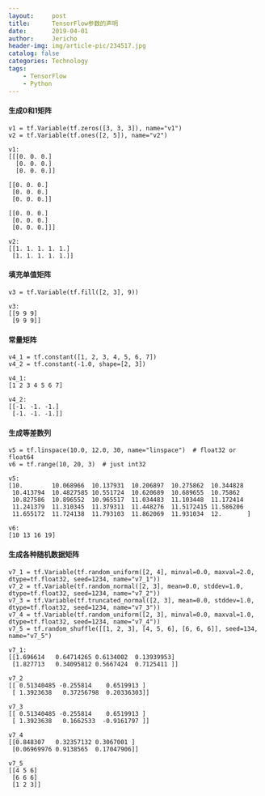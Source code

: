 ```yaml
---
layout:     post
title:      TensorFlow参数的声明
date:       2019-04-01
author:     Jericho
header-img: img/article-pic/234517.jpg
catalog: false
categories: Technology
tags:
    - TensorFlow
    - Python
---
```

#### 生成0和1矩阵
    v1 = tf.Variable(tf.zeros([3, 3, 3]), name="v1")
    v2 = tf.Variable(tf.ones([2, 5]), name="v2")

    v1:
    [[[0. 0. 0.]
      [0. 0. 0.]
      [0. 0. 0.]]

    [[0. 0. 0.]
     [0. 0. 0.]
     [0. 0. 0.]]

    [[0. 0. 0.]
     [0. 0. 0.]
     [0. 0. 0.]]]

    v2:
    [[1. 1. 1. 1. 1.]
	 [1. 1. 1. 1. 1.]]

#### 填充单值矩阵
	v3 = tf.Variable(tf.fill([2, 3], 9))

	v3:
	[[9 9 9]
	 [9 9 9]]

#### 常量矩阵
	v4_1 = tf.constant([1, 2, 3, 4, 5, 6, 7])
	v4_2 = tf.constant(-1.0, shape=[2, 3])

    v4_1:
    [1 2 3 4 5 6 7]

    v4_2:
    [[-1. -1. -1.]
     [-1. -1. -1.]]

#### 生成等差数列
    v5 = tf.linspace(10.0, 12.0, 30, name="linspace")  # float32 or float64
    v6 = tf.range(10, 20, 3)  # just int32

    v5:
    [10.        10.068966  10.137931  10.206897  10.275862  10.344828
	 10.413794  10.4827585 10.551724  10.620689  10.689655  10.75862
	 10.827586  10.896552  10.965517  11.034483  11.103448  11.172414
	 11.241379  11.310345  11.379311  11.448276  11.5172415 11.586206
	 11.655172  11.724138  11.793103  11.862069  11.931034  12.       ]

	v6:
	[10 13 16 19]

#### 生成各种随机数据矩阵
	v7_1 = tf.Variable(tf.random_uniform([2, 4], minval=0.0, maxval=2.0, dtype=tf.float32, seed=1234, name="v7_1"))
	v7_2 = tf.Variable(tf.random_normal([2, 3], mean=0.0, stddev=1.0, dtype=tf.float32, seed=1234, name="v7_2"))
	v7_3 = tf.Variable(tf.truncated_normal([2, 3], mean=0.0, stddev=1.0, dtype=tf.float32, seed=1234, name="v7_3"))
	v7_4 = tf.Variable(tf.random_uniform([2, 3], minval=0.0, maxval=1.0, dtype=tf.float32, seed=1234, name="v7_4"))
	v7_5 = tf.random_shuffle([[1, 2, 3], [4, 5, 6], [6, 6, 6]], seed=134, name="v7_5")

	v7_1:
	[[1.696614   0.64714265 0.6134002  0.13939953]
     [1.827713   0.34095812 0.5667424  0.7125411 ]]

    v7_2
    [[ 0.51340485 -0.255814    0.6519913 ]
     [ 1.3923638   0.37256798  0.20336303]]

    v7_3
    [[ 0.51340485 -0.255814    0.6519913 ]
     [ 1.3923638   0.1662533  -0.9161797 ]]

    v7_4
    [[0.848307   0.32357132 0.3067001 ]
     [0.06969976 0.9138565  0.17047906]]

    v7_5
    [[4 5 6]
     [6 6 6]
     [1 2 3]]